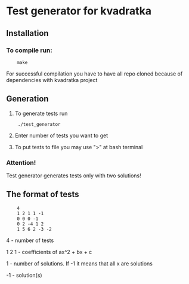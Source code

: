 # Test generator for kvadratka
## Installation
### To compile run:
   
        make
For successful compilation you have to have all repo cloned because of dependencies with kvadratka project

## Generation
1. To generate tests run 
        
        ./test_generator
2. Enter number of tests you want to get
3. To put tests to file you may use ">" at bash terminal

### Attention!

Test generator generates tests only with two solutions!

## The format of tests

        4
        1 2 1 1 -1
        0 0 0 -1
        0 2 -4 1 2
        1 5 6 2 -3 -2

4 - number of tests
    
1 2 1 - coefficients of ax^2 + bx + c
   
1 - number of solutions. If -1 it means that all x are solutions

-1 - solution(s)
        